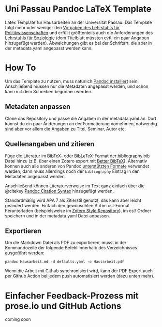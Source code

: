 # Uni Passau Pandoc LaTeX Template

Latex Template für Hausarbeiten an der Universität Passau. Das Template folgt mehr oder weniger den [Vorgaben des Lehrstuhls für Politikwissenschaften](https://www.sobi.uni-passau.de/politikwissenschaft/studium-und-lehre/haus-und-abschlussarbeiten) und erfüllt größtenteils auch die Anforderungen des [Lehrstuhls für Soziologie](https://www.sobi.uni-passau.de/soziologie/studium-und-lehre/hinweise-zu-haus-und-abschlussarbeiten) (dem Titelblatt müssten evtl. ein paar Angaben hinzugefügt werden). Abweichungen gibt es bei der Schriftart, die aber in der metadata.yaml angepasst werden kann.

# How To

Um das Template zu nutzen, muss natürlich [Pandoc installiert](https://pandoc.org/installing.html) sein. Anschließend müssen nur die Metadaten angepasst werden, und schon kann mit dem Schreiben begonnen werden.

## Metadaten anpassen

Clone das Repository und passe die Angaben in der metadata.yaml an. Dort kannst du ein paar Änderungen an der Formatierung vornehmen, notwendig sind aber vor allem die Angaben zu Titel, Seminar, Autor etc.

## Quellenangaben und zitieren

Füge die Literatur im BibTeX- oder BibLaTeX-Format der bibliography.bib Datei hinzu (z.B. über einen Zotero export mit [Better BibTeX](https://github.com/retorquere/zotero-better-bibtex)). Alternativ können auch alle anderen von Pandoc [unterstützten Formate](https://pandoc.org/MANUAL.html#specifying-bibliographic-data) verwendet werden, dann muss allerdings noch der ```bibliography``` Eintrag in den Metadaten angepasst werden.

Anschließend können Literaturverweise im Text ganz einfach über die @citekey [Pandoc Citation Syntax](https://pandoc.org/chunkedhtml-demo/8.20-citation-syntax.html) hinzugefügt werden.

Standardmäßig wird APA 7 als Zitierstil genutzt, das kann aber leicht geändert werden. Einfach den gewünschten Stil im csl-Format herunterladen (beispielsweise im [Zotero Style Repository](https://www.zotero.org/styles)), im csl/ Ordner speichern und in der metadata.yaml Datei anpassen.

## Exportieren

Um die Markdown Datei als PDF zu exportieren, musst in der Kommandozeile der folgende Befehl innerhalb des Verzeichnisses ausgeführt werden:

```
pandoc Hausarbeit.md -d defaults.yaml -o Hausarbeit.pdf
```

Wenn die Arbeit mit Github synchronisiert wird, kann der PDF Export auch per Github Action bei jedem push automatisiert werden (dazu unten mehr).

# Einfacher Feedback-Prozess mit prose.io und GitHub Actions

coming soon